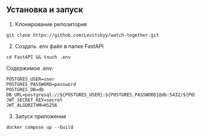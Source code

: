 <!--Установка-->
## Установка и запуск

1. Клонирование репозитория 

```git clone https://github.com/Levitskyy/watch-together.git```

2. Создать .env файл в папке FastAPI

```cd FastAPI && touch .env```
   
Содержимое .env:

```
POSTGRES_USER=user
POSTGRES_PASSWORD=password
POSTGRES_DB=db
DB_URL=postgresql://${POSTGRES_USER}:${POSTGRES_PASSWORD}@db:5432/${POSTGRES_DB}
JWT_SECRET_KEY=secret
JWT_ALGORITHM=HS256
```

3. Запуск приложения

```docker compose up --build```
